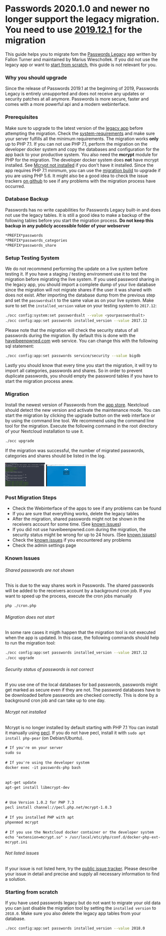 # Passwords 2020.1.0 and newer no longer support the legacy migration. You need to use [2019.12.1](https://git.mdns.eu/nextcloud/passwords/-/jobs/9150/artifacts/raw/passwords.tar.gz) for the migration

This guide helps you to migrate fom the [Passwords Legacy](https://github.com/marius-wieschollek/passwords-legacy) app written by Fallon Turner and maintained by Marius Wieschollek.
If you did not use the legacy app or want to [start from scratch](#starting-from-scratch), this guide is not relevant for you.

### Why you should upgrade
Since the release of Passwords 2019.1 at the beginning of 2019, Passwords Legacy is entirely unsupported and does not receive any updates or security patches at all anymore.
Passwords is more secure, faster and comes with a more powerful api and a modern webinterface.

### Prerequisites
Make sure to upgrade to the latest version of the [legacy app](https://github.com/marius-wieschollek/passwords-legacy) before attempting the migration.
Check the [system-requirements](System-Requirements.md) and make sure your server fulfills all the minimum requirements.
The migration works **only** up to PHP 7.1. If you can not use PHP 7.1, perform the migration on the developer docker system and copy the databases and configuration for the app back to your productive system.
You also need the **mcrypt** module for PHP for the migration. The developer docker system does **not** have mcrypt installed.
See [Mcrypt not installed](#mcrypt-not-installed) if you don't have it installed.
Since the app requires PHP 7.1 minimum, you can use the [migration build](_files/passwords.tar.gz) to upgrade if you are using PHP 5.6.
It might also be a good idea to check the issue trackers [on github](https://github.com/marius-wieschollek/passwords/issues) to see if any problems with the migration process have occurred.


### Database Backup
Passwords has no write capabilities for Passwords Legacy built-in and does not use the legacy tables.
It is still a good idea to make a backup of the following tables before you start the migration process.
**Do not keep this backup in any publicly accessible folder of your webserver**

```
*PREFIX*passwords
*PREFIX*passwords_categories
*PREFIX*passwords_share
```


### Setup Testing System
We do not recommend performing the update on a live system before testing it.
If you have a staging / testing environment use it to test the migration before migrating the live system.
If you used password sharing in the legacy app, you should import a complete dump of your live database since the migration will not migrate shares if the user it was shared with does not exist.
After importing the database dump from the previous step and set the `passwordsalt` to the same value as on your live system.
Make sure to set the `installed_version` value on your testing system to `2017.12`:
```bash
./occ config:system:set passwordsalt --value <yourpasswordsalt>
./occ config:app:set passwords installed_version --value 2017.12
```
Please note that the migration will check the security status of all passwords during the migration.
By default this is done with the [haveibeenpwned.com](https://haveibeenpwned.com/) web service.
You can change this with the following sql statement:
```bash
./occ config:app:set passwords service/security --value bigdb
```
Lastly you should know that every time you start the migration, it will try to import all categories, passwords and shares.
So in order to prevent duplicate passwords, you should empty the password tables if you have to start the migration process anew.


### Migration
Install the newest version of Passwords from the [app store](https://apps.nextcloud.com/apps/passwords).
Nextcloud should detect the new version and activate the maintenance mode.
You can start the migration by clicking the upgrade button on the web interface or by using the command line tool.
We recommend using the command line tool for the migration.
Execute the following command in the root directory of your Nextcloud installation to use it.
```bash
./occ upgrade
```
If the migration was successful, the number of migrated passwords, categories and shares should be listed in the log.

[![Migration Shell](../_files/Migration/_previews/01-migration-shell.png)](../_files/Migration/01-migration-shell.png)
[![Migration Browser](../_files/Migration/_previews/02-migration-browser.png)](../_files/Migration/02-migration-browser.png)


### Post Migration Steps
- Check the Webinterface of the apps to see if any problems can be found
- If you are sure that everything works, delete the legacy tables
- After the migration, shared passwords might not be shown in the receivers account for some time. (See [known issues](#known-issues))
- If you did not use haveibeenpwned.com during the migration, the security status might be wrong for up to 24 hours. (See [known issues](#known-issues))
- Check the [known issues](#known-issues) if you encountered any problems
- Check the admin settings page


### Known Issues
###### Shared passwords are not shown
This is due to the way shares work in Passwords.
The shared passwords will be added to the receivers account by a background cron job.
If you want to speed up the process, execute the cron jobs manually
```bash
php ./cron.php
```

###### Migration does not start
In some rare cases it migth happen that the migration tool is not executed when the app is updated.
In this case, the following commands should help to run the migration tool:
```bash
./occ config:app:set passwords installed_version --value 2017.12
./occ upgrade
```

###### Security status of passwords is not correct
If you use one of the local databases for bad passwords, passwords might get marked as secure even if they are not.
The password databases have to be downloaded before passwords are checked correctly.
This is done by a background cron job and can take up to one day.


###### Mcrypt not installed
Mcrypt is no longer installed by default starting with PHP 7.1
You can install it manually using [pecl](https://pecl.php.net/support.php).
If you do not have pecl, install it with `sudo apt install php-pear` (on Debian/Ubuntu).

```
# If you're on your server
sudo su

# If you're using the developer system
docker exec -it passwords-php bash


apt-get update
apt-get install libmcrypt-dev


# Use Version 1.0.2 for PHP 7.3
pecl install channel://pecl.php.net/mcrypt-1.0.3

# If you installed PHP with apt
phpenmod mcrypt

# If you use the Nextcloud docker container or the developer system
echo "extension=mcrypt.so" > /usr/local/etc/php/conf.d/docker-php-ext-mcrypt.ini
```

###### Not listed issues
If your issue is not listed here, try the [public issue tracker](https://github.com/marius-wieschollek/passwords/issues).
Please describe your issue in detail and precise and supply all necessary information to find a solution.


### Starting from scratch
If you have used passwords legacy but do not want to migrate your old data you can just disable the migration tool by setting the `installed version` to `2018.0`.
Make sure you also delete the legacy app tables from your database.
```bash
./occ config:app:set passwords installed_version --value 2018.0
```
